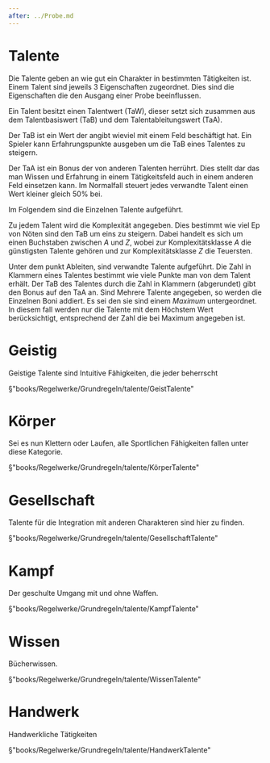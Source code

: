 ```yaml
---
after: ../Probe.md
---
```

# Talente

Die Talente geben an wie gut ein Charakter in bestimmten Tätigkeiten ist. Einem
Talent sind jeweils 3 Eigenschaften zugeordnet. Dies sind die Eigenschaften die
den Ausgang einer Probe beeinflussen.

Ein Talent besitzt einen Talentwert (TaW), dieser setzt sich zusammen aus dem
Talentbasiswert (TaB) und dem Talentableitungswert (TaA).

Der TaB ist ein Wert der angibt wieviel mit einem Feld beschäftigt hat. Ein
Spieler kann Erfahrungspunkte ausgeben um die TaB eines Talentes zu steigern.

Der TaA ist ein Bonus der von anderen Talenten herrührt. Dies stellt dar das man
Wissen und Erfahrung in einem Tätigkeitsfeld auch in einem anderen Feld
einsetzen kann. Im Normalfall steuert jedes verwandte Talent einen Wert kleiner
gleich 50% bei.

Im Folgendem sind die Einzelnen Talente aufgeführt.

Zu jedem Talent wird die Komplexität angegeben. Dies bestimmt wie viel Ep von
Nöten sind den TaB um eins zu steigern. Dabei handelt es sich um einen
Buchstaben zwischen *A* und *Z*, wobei zur Komplexitätsklasse *A* die
günstigsten Talente gehören und zur Komplexitätsklasse *Z* die Teuersten.

 Unter dem punkt Ableiten, sind verwandte Talente aufgeführt. Die Zahl in
 Klammern eines Talentes bestimmt wie viele Punkte man von dem Talent erhält.
 Der TaB des Talentes durch die Zahl in Klammern (abgerundet) gibt den Bonus auf
 den TaA an. Sind Mehrere Talente angegeben, so werden die Einzelnen Boni
 addiert. Es sei den sie sind einem *Maximum* untergeordnet. In diesem fall
 werden nur die Talente mit dem Höchstem Wert berücksichtigt, entsprechend der
 Zahl die bei Maximum angegeben ist.

# Geistig

Geistige Talente sind Intuitive Fähigkeiten, die jeder beherrscht

§"books/Regelwerke/Grundregeln/talente/GeistTalente"

# Körper

Sei es nun Klettern oder Laufen, alle Sportlichen Fähigkeiten fallen unter diese
Kategorie.

§"books/Regelwerke/Grundregeln/talente/KörperTalente"

# Gesellschaft

Talente für die Integration mit anderen Charakteren sind hier zu finden.

§"books/Regelwerke/Grundregeln/talente/GesellschaftTalente"

# Kampf

Der geschulte Umgang mit und ohne Waffen.

§"books/Regelwerke/Grundregeln/talente/KampfTalente"

# Wissen

Bücherwissen. 

§"books/Regelwerke/Grundregeln/talente/WissenTalente"

# Handwerk

Handwerkliche Tätigkeiten

§"books/Regelwerke/Grundregeln/talente/HandwerkTalente"

